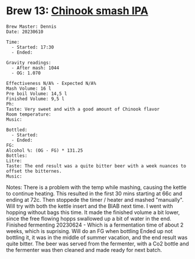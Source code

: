 # Brew 13: [Chinook smash IPA](../brews/chinook_smash_ipa.md)
```
Brew Master: Dennis
Date: 20230610

Time:
  - Started: 17:30
  - Ended:

Gravity readings:
  - After mash: 1044
  - OG: 1.070

Effectiveness N/A% - Expected N/A%
Mash Volume: 16 l
Pre boil Volume: 14,5 l
Finished Volume: 9,5 l
Ph:
Taste: Very sweet and with a good amount of Chinook flavor
Room temperature:
Music:
```

```
Bottled: 
  - Started:
  - Ended: 
FG: 
Alcohol %: (OG - FG) * 131.25
Bottles: 
Litre:
Taste: The end result was a quite bitter beer with a week nuances to offset the bitternes.
Music:
```

Notes:
  There is a problem with the temp while mashing, causing the kettle to continue heating. This resulted in the first 30 mins starting at 66c and ending at 72c. Then stoppede the timer / heater and mashed "manually". Will try with both the kettle insert and the BIAB next time.
  I went with hopping without bags this time. It made the finished volume a bit lower, since the free flowing hopps swallowed up a bit of water in the end.
  Finished fermenting 20230624 - Which is a fermentation time of about 2 weeks, which is suprising. Will do an FG when bottling
  Ended up not bottling it, it was in the middle of summer vacation, and the end result was quite bitter. The beer was served from the fermenter, with a Co2 bottle and the fermenter was then cleaned and made ready for next batch.
